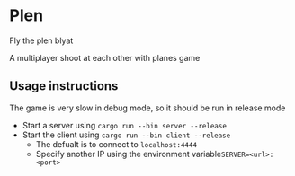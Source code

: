 # Plen

Fly the plen blyat

A multiplayer shoot at each other with planes game

## Usage instructions

The game is very slow in debug mode, so it should be run in release mode

- Start a server using `cargo run --bin server --release`
- Start the client using `cargo run --bin client --release`
    - The defualt is to connect to `localhost:4444`
    - Specify another IP using the environment variable`SERVER=<url>:<port>`


